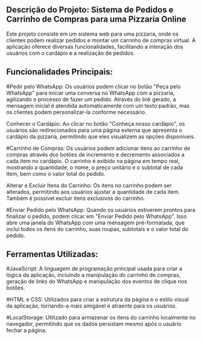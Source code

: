 ## Descrição do Projeto: Sistema de Pedidos e Carrinho de Compras para uma Pizzaria Online

Este projeto consiste em um sistema web para uma pizzaria, onde os clientes podem realizar pedidos e 
montar um carrinho de compras virtual. A aplicação oferece diversas funcionalidades, facilitando a interação 
dos usuários com o cardápio e a realização de pedidos.

## Funcionalidades Principais:

#Pedir pelo WhatsApp: Os usuários podem clicar no botão "Peça pelo WhatsApp" para iniciar uma conversa no WhatsApp 
com a pizzaria, agilizando o processo de fazer um pedido. Através do link gerado, a mensagem inicial é atendida 
automaticamente com um texto padrão, mas os clientes podem personalizar-la conforme necessário.

Conhecer o Cardápio: Ao clicar no botão "Conheça nosso cardápio", os usuários são redirecionados para uma página 
externa que apresenta o cardápio da pizzaria, permitindo que eles visualizem as opções disponíveis.

#Carrinho de Compras: Os usuários podem adicionar itens ao carrinho de compras através dos botões de incremento e 
decremento associados a cada item no cardápio. O carrinho é exibido na página em tempo real, mostrando a quantidade, 
o nome, o preço unitário e o subtotal de cada item, bem como o valor total do pedido.

Alterar e Excluir Itens do Carrinho: Os itens no carrinho podem ser alterados, permitindo aos usuários ajustar a 
quantidade de cada item. Também é possível excluir itens exclusivos do carrinho.

#Enviar Pedido pelo WhatsApp: Quando os usuários estiverem prontos para finalizar o pedido, podem clicar em "Enviar 
Pedido pelo WhatsApp". Isso abre uma janela do WhatsApp com uma mensagem pré-formatada, que inclui todos os itens do 
carrinho, suas roupas, subtotais e o valor total do pedido.

## Ferramentas Utilizadas:

#JavaScript: A linguagem de programação principal usada para criar a lógica da aplicação, incluindo a manipulação do 
carrinho de compras, geração de links do WhatsApp e manipulação dos eventos de clique nos botões.

#HTML e CSS: Utilizados para criar a estrutura da página e o estilo visual da aplicação, tornando-a mais amigável e 
atraente para os usuários.

#LocalStorage: Utilizado para armazenar os itens do carrinho localmente no navegador, permitindo que os dados persistam 
mesmo após o usuário fechar a página.
